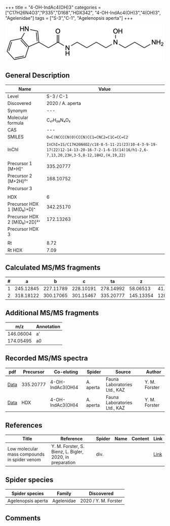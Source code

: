 +++
title = "4-OH-IndAc4(OH)3"
categories = ["C17H26N4O3","P335","D168","HDX342",
"4-OH-IndAc4(OH)3","4(OH)3",
"Agelenidae"]
tags = ["S-3","C-1",
"Agelenopsis aperta"]
+++

![](/img/4-OH-IndAc4(OH)3.png)

## General Description

| Name                        | Value            |
|-----------------------------|------------------|
| Level                       | S-3 / C-1        |
| Discovered                  | 2020 / A. aperta |
| Synonym                     | ---              |
| Molecular formula           | C₁₇H₂₆N₄O₃       |
| CAS                         | ---              |
| SMILES | `O=C(NCCCCN(O)CCCN)CC1=CNC2=C1C=CC=C2`  |
| InChI  | `InChI=1S/C17H26N4O2/c18-8-5-11-21(23)10-4-3-9-19-17(22)12-14-13-20-16-7-2-1-6-15(14)16/h1-2,6-7,13,20,23H,3-5,8-12,18H2,(H,19,22)`  |
|                             |                  |
| Precursor 1 [M+H]⁺          | 335.20777        |
| Precursor 2 [M+2H]²⁺        | 168.10752        |
| Precursor 3                 |                  |
|                             |                  |
| HDX                         | 6                |
| Precursor HDX 1 [M(D₆)+D]⁺   | 342.25170        |
| Precursor HDX 2 [M(D₆)+2D]²⁺ | 172.13263        |
| Precursor HDX 3             |                  |
|                             |                  |
| Rt                          | 8.72             |
| Rt HDX                      | 7.09             |

## Calculated MS/MS fragments

| # | a         | b         | c         | ta        | z         | y         | tz        |
|---|-----------|-----------|-----------|-----------|-----------|-----------|-----------|
| 1 | 245.12845 | 227.11789 | 228.10191 | 278.14992 | 58.06513 | 41.03858 | 91.08659 |
| 2 | 318.18122 | 300.17065 | 301.15467 | 335.20777 | 145.13354 | 128.10699 | 162.16009 |

## Additional MS/MS fragments

| m/z       | Annotation |
|-----------|------------|
| 146.06004    | a'   |
| 174.05495    | a0   |

## Recorded MS/MS spectra

| pdf                                                                    | Precursor | Co-eluting       | Spider    | Source                       | Author        |
|------------------------------------------------------------------------|-----------|------------------|-----------|------------------------------|---------------|
| [Data](/pdf/A-aperta/335_4-OH-IndAc3(OH)4_4-OH-IndAc4(OH)3_Aa.pdf)     | 335.20777 | 4-OH-IndAc3(OH)4 | A. aperta | Fauna Laboratories Ltd., KAZ | Y. M. Forster |
| [Data](/pdf/A-aperta/335_4-OH-IndAc3(OH)4_4-OH-IndAc4(OH)3_Aa_HDX.pdf) | HDX       | 4-OH-IndAc3(OH)4 | A. aperta | Fauna Laboratories Ltd., KAZ | Y. M. Forster |

## References

| Title | Reference | Spider | Name | Content | Link |
|-------|-----------|--------|------|---------|------|
| Low molecular mass compounds in spider venom      | Y. M. Forster, S. Bienz, L. Bigler, 2020, in preparation          | div.       |   |   | [Link](unknown) |

## Spider species

| Spider species     | Family     | Discovered           |
|--------------------|------------|----------------------|
| Agelenopsis aperta | Agelenidae | 2020 / Y. M. Forster |

## Comments